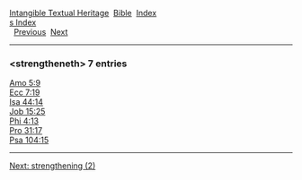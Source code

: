 [Intangible Textual Heritage](../../index)  [Bible](../index) 
[Index](index)   
[s Index](_s_)  
  [Previous](c11006)  [Next](c11008) 

------------------------------------------------------------------------

### &lt;strengtheneth&gt; 7 entries

[Amo 5:9](../kjv/amo005.htm#009)  
[Ecc 7:19](../kjv/ecc007.htm#019)  
[Isa 44:14](../kjv/isa044.htm#014)  
[Job 15:25](../kjv/job015.htm#025)  
[Phi 4:13](../kjv/phi004.htm#013)  
[Pro 31:17](../kjv/pro031.htm#017)  
[Psa 104:15](../kjv/psa104.htm#015)  

------------------------------------------------------------------------

[Next: strengthening (2)](c11008)
